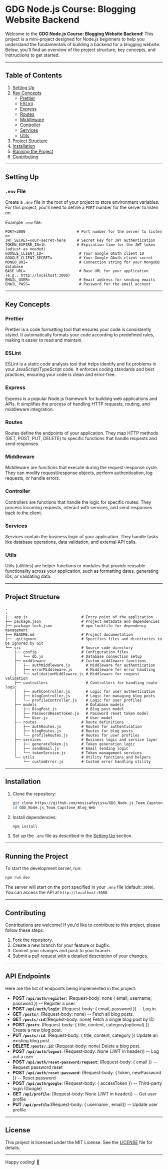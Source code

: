 # GDG Node.js Course: Blogging Website Backend

Welcome to the **GDG Node.js Course: Blogging Website Backend**! This project is a mini-project designed for Node.js beginners to help you understand the fundamentals of building a backend for a blogging website. Below, you'll find an overview of the project structure, key concepts, and instructions to get started.

---

## Table of Contents
1. [Setting Up](#setting-up)
2. [Key Concepts](#key-concepts)
   - [Prettier](#prettier)
   - [ESLint](#eslint)
   - [Express](#express)
   - [Routes](#routes)
   - [Middleware](#middleware)
   - [Controller](#controller)
   - [Services](#services)
   - [Utils](#utils)
3. [Project Structure](#project-structure)
4. [Installation](#installation)
5. [Running the Project](#running-the-project)
6. [Contributing](#contributing)

---

## Setting Up

### `.env` File
Create a `.env` file in the root of your project to store environment variables. For this project, you'll need to define a `PORT` number for the server to listen on.

Example `.env` file:
```env
PORT=3000                       # Port number for the server to listen on
JWT_SECRET=your-secret-here     # Secret key for JWT authentication
TOKEN_EXPIRE_IN=1h              # Expiration time for the JWT token (adjust as needed)
GOOGLE_CLIENT_ID=                # Your Google OAuth client ID
GOOGLE_CLIENT_SECRET=            # Your Google OAuth client secret
MONGO_URI=                       # Connection string for your MongoDB database
BASE_URL=                        # Base URL for your application (e.g., http://localhost:3000)
EMAIL_USER=                      # Email address for sending emails
EMAIL_PASS=                      # Password for the email account
```

---

## Key Concepts

### Prettier
Prettier is a code formatting tool that ensures your code is consistently styled. It automatically formats your code according to predefined rules, making it easier to read and maintain.

### ESLint
ESLint is a static code analysis tool that helps identify and fix problems in your JavaScript/TypeScript code. It enforces coding standards and best practices, ensuring your code is clean and error-free.

### Express
Express is a popular Node.js framework for building web applications and APIs. It simplifies the process of handling HTTP requests, routing, and middleware integration.

### Routes
Routes define the endpoints of your application. They map HTTP methods (GET, POST, PUT, DELETE) to specific functions that handle requests and send responses.

### Middleware
Middleware are functions that execute during the request-response cycle. They can modify request/response objects, perform authentication, log requests, or handle errors.

### Controller
Controllers are functions that handle the logic for specific routes. They process incoming requests, interact with services, and send responses back to the client.

### Services
Services contain the business logic of your application. They handle tasks like database operations, data validation, and external API calls.

### Utils
Utils (utilities) are helper functions or modules that provide reusable functionality across your application, such as formatting dates, generating IDs, or validating data.

---

## Project Structure

```
.
.
├── app.js                        # Entry point of the application
├── package.json                  # Project metadata and dependencies
├── package-lock.json             # npm lockfile for dependency management
├── README.md                     # Project documentation
├── .gitignore                    # Specifies files and directories to be ignored by Git
└── src                           # Source code directory
    ├── config                    # Configuration files
    │   └── db.js                 # Database connection setup
    ├── middleware                # Custom middleware functions
    │   ├── authMiddleware.js       # Middleware for authentication
    │   ├── errorMiddleware.js      # Middleware for error handling
    │   └── validationMiddleware.js # Middleware for request validation
    ├── controllers                 # Controllers for handling route logic
    │   ├── authController.js       # Logic for user authentication
    │   ├── blogController.js       # Logic for managing blog posts
    │   └── profileController.js    # Logic for user profiles
    ├── models                      # Database models
    │   ├── BlogPost.js             # Blog post model
    │   ├── PasswordResetToken.js   # Password reset token model
    │   └── User.js                 # User model
    ├── routes                    # Route definitions
    │   ├── authRoutes.js         # Routes for authentication
    │   ├── blogRoutes.js         # Routes for blog posts
    │   └── profileRoutes.js      # Routes for user profiles
    ├── services                  # Business logic and service layer
    │   ├── generateToken.js      # Token generation logic
    │   ├── sendEmail.js          # Email sending logic
    │   └── tokenService.js       # Token management services
    └── utils                     # Utility functions and helpers
        └── customError.js        # Custom error handling utility    
```

---

## Installation

1. Clone the repository:
   ```bash
   git clone https://github.com/mosisafeyissa/GDG_Node.js_Team_Capstone_Blog_Web.git
   cd GDG_Node.js_Team_Capstone_Blog_Web
   ```

2. Install dependencies:
   ```bash
   npm install
   ```

3. Set up the `.env` file as described in the [Setting Up](#setting-up) section.

---

## Running the Project

To start the development server, run:
```bash
npm run dev
```

The server will start on the port specified in your `.env` file (default: `3000`). You can access the API at `http://localhost:3000`.

---

## Contributing

Contributions are welcome! If you'd like to contribute to this project, please follow these steps:
1. Fork the repository.
2. Create a new branch for your feature or bugfix.
3. Commit your changes and push to your branch.
4. Submit a pull request with a detailed description of your changes.

---

## API Endpoints

Here are the list of endpoints being implemented in this project:

- **POST ```/api/auth/register```**: (Request-body: none { email, username, password }) -- Register a user.
- **POST ```/api/auth/login```**: (Request-body: { email, password }) -- Log in.
- **GET ```/posts/```**: (Request-body: none) -- Fetch all blog posts.
- **GET ```/posts/:id```**:(Request-body: none) Fetch a single blog post by ID.
- **POST ```/posts```**: (Request-body: { title, content, category(optional) }) Create a new blog post.
- **PUT ```/posts/:id```**: (Request-body: { title, content, category }) Update an existing blog post.
- **DELETE ```/posts/:id```**: (Request-body: none) Delete a blog post.
- **POST ```/api/auth/logout```**: (Request-body: None (JWT in header)) -- Log out a user
- **POST ```/api/auth/reset-password/request```**: (Request-body: { email }) -- Request password reset
- **POST ```/api/auth/reset-password```**: (Request-body: { token, newPassword }) -- Reset password
- **POST ```/api/auth/google```**: (Request-body: { accessToken }) -- Third-party login (Google)
- **GET ```/api/profile```**: (Request-body: None (JWT in header)) -- Get user profile
- **PUT ```/api/profile```**:(Request-body: { username , email}) -- Update user profile

---

## License

This project is licensed under the MIT License. See the [LICENSE](LICENSE) file for details.

---

Happy coding! 🚀
